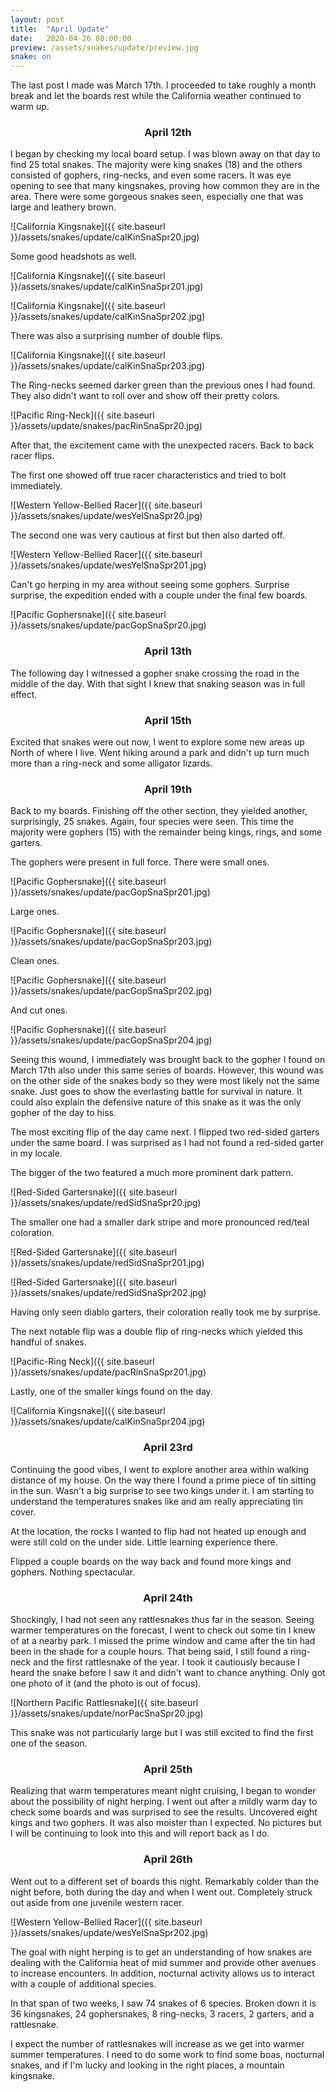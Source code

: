 ```yaml
---
layout: post
title:  "April Update"
date:   2020-04-26 08:00:00
preview: /assets/snakes/update/preview.jpg
snake: on
---
```

The last post I made was March 17th. I proceeded to take roughly a month break and let the boards rest while the California weather continued to warm up.

<div align="center"><h3> April 12th</h3></div>

I began by checking my local board setup. I was blown away on that day to find 25 total snakes. The majority were king snakes (18) and the others consisted of gophers, ring-necks, and even some racers. It was eye opening to see that many kingsnakes, proving how common they are in the area. There were some gorgeous snakes seen, especially one that was large and leathery brown. 

![California Kingsnake]({{ site.baseurl }}/assets/snakes/update/calKinSnaSpr20.jpg)

Some good headshots as well.

![California Kingsnake]({{ site.baseurl }}/assets/snakes/update/calKinSnaSpr201.jpg)

![California Kingsnake]({{ site.baseurl }}/assets/snakes/update/calKinSnaSpr202.jpg)

There was also a surprising number of double flips.

![California Kingsnake]({{ site.baseurl }}/assets/snakes/update/calKinSnaSpr203.jpg)

The Ring-necks seemed darker green than the previous ones I had found. They also didn't want to roll over and show off their pretty colors.

![Pacific Ring-Neck]({{ site.baseurl }}/assets/update/snakes/pacRinSnaSpr20.jpg)

After that, the excitement came with the unexpected racers. Back to back racer flips.

The first one showed off true racer characteristics and tried to bolt immediately.

![Western Yellow-Bellied Racer]({{ site.baseurl }}/assets/snakes/update/wesYelSnaSpr20.jpg)

The second one was very cautious at first but then also darted off. 

![Western Yellow-Bellied Racer]({{ site.baseurl }}/assets/snakes/update/wesYelSnaSpr201.jpg)

Can't go herping in my area without seeing some gophers. Surprise surprise, the expedition ended with a couple under the final few boards. 

![Pacific Gophersnake]({{ site.baseurl }}/assets/snakes/update/pacGopSnaSpr20.jpg)

<div align="center"><h3> April 13th</h3></div>

The following day I witnessed a gopher snake crossing the road in the middle of the day. With that sight I knew that snaking season was in full effect.

<div align="center"><h3> April 15th</h3></div>

Excited that snakes were out now, I went to explore some new areas up North of where I live. Went hiking around a park and didn't up turn much more than a ring-neck and some alligator lizards.

<div align="center"><h3> April 19th</h3></div>

Back to my boards. Finishing off the other section, they yielded another, surprisingly, 25 snakes. Again, four species were seen. This time the majority were gophers (15) with the remainder being kings, rings, and some garters.

The gophers were present in full force. There were small ones.

![Pacific Gophersnake]({{ site.baseurl }}/assets/snakes/update/pacGopSnaSpr201.jpg)

Large ones.

![Pacific Gophersnake]({{ site.baseurl }}/assets/snakes/update/pacGopSnaSpr203.jpg)

Clean ones.

![Pacific Gophersnake]({{ site.baseurl }}/assets/snakes/update/pacGopSnaSpr202.jpg)

And cut ones.

![Pacific Gophersnake]({{ site.baseurl }}/assets/snakes/update/pacGopSnaSpr204.jpg)

Seeing this wound, I immediately was brought back to the gopher I found on March 17th also under this same series of boards. However, this wound was on the other side of the snakes body so they were most likely not the same snake. Just goes to show the everlasting battle for survival in nature. It could also explain the defensive nature of this snake as it was the only gopher of the day to hiss.

The most exciting flip of the day came next. I flipped two red-sided garters under the same board. I was surprised as I had not found a red-sided garter in my locale. 

The bigger of the two featured a much more prominent dark pattern. 

![Red-Sided Gartersnake]({{ site.baseurl }}/assets/snakes/update/redSidSnaSpr20.jpg)

The smaller one had a smaller dark stripe and more pronounced red/teal coloration.

![Red-Sided Gartersnake]({{ site.baseurl }}/assets/snakes/update/redSidSnaSpr201.jpg)

![Red-Sided Gartersnake]({{ site.baseurl }}/assets/snakes/update/redSidSnaSpr202.jpg)

Having only seen diablo garters, their coloration really took me by surprise. 

The next notable flip was a double flip of ring-necks which yielded this handful of snakes.

![Pacific-Ring Neck]({{ site.baseurl }}/assets/snakes/update/pacRinSnaSpr201.jpg)

Lastly, one of the smaller kings found on the day.

![California Kingsnake]({{ site.baseurl }}/assets/snakes/update/calKinSnaSpr204.jpg)

<div align="center"><h3> April 23rd</h3></div>

Continuing the good vibes, I went to explore another area within walking distance of my house. On the way there I found a prime piece of tin sitting in the sun. Wasn't a big surprise to see two kings under it. I am starting to understand the temperatures snakes like and am really appreciating tin cover.

At the location, the rocks I wanted to flip had not heated up enough and were still cold on the under side. Little learning experience there.

Flipped a couple boards on the way back and found more kings and gophers. Nothing spectacular.

<div align="center"><h3> April 24th</h3></div>

Shockingly, I had not seen any rattlesnakes thus far in the season. Seeing warmer temperatures on the forecast, I went to check out some tin I knew of at a nearby park. I missed the prime window and came after the tin had been in the shade for a couple hours. That being said, I still found a ring-neck and the first rattlesnake of the year. I took it cautiously because I heard the snake before I saw it and didn't want to chance anything. Only got one photo of it (and the photo is out of focus).

![Northern Pacific Rattlesnake]({{ site.baseurl }}/assets/snakes/update/norPacSnaSpr20.jpg)

This snake was not particularly large but I was still excited to find the first one of the season.

<div align="center"><h3> April 25th</h3></div>

Realizing that warm temperatures meant night cruising, I began to wonder about the possibility of night herping. I went out after a mildly warm day to check some boards and was surprised to see the results. Uncovered eight kings and two gophers. It was also moister than I expected. No pictures but I will be continuing to look into this and will report back as I do.

<div align="center"><h3> April 26th</h3></div>

Went out to a different set of boards this night. Remarkably colder than the night before, both during the day and when I went out. Completely struck out aside from one juvenile western racer.

![Western Yellow-Bellied Racer]({{ site.baseurl }}/assets/snakes/update/wesYelSnaSpr202.jpg)

The goal with night herping is to get an understanding of how snakes are dealing with the California heat of mid summer and provide other avenues to increase encounters. In addition, nocturnal activity allows us to interact with a couple of additional species. 


In that span of two weeks, I saw 74 snakes of  6 species. Broken down it is 36 kingsnakes, 24 gophersnakes, 8 ring-necks, 3 racers, 2 garters, and a rattlesnake. 

I expect the number of rattlesnakes will increase as we get into warmer summer temperatures. I need to do some work to find some boas, nocturnal snakes, and if I'm lucky and looking in the right places, a mountain kingsnake. 